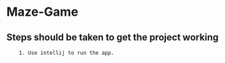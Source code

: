 # Maze-Game
## Steps should be taken to get the project working
```
    1. Use intellij to run the app.
```
